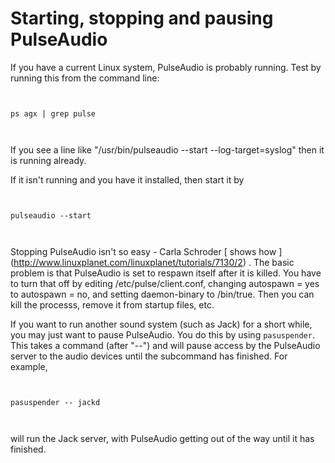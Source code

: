 #  Starting, stopping and pausing PulseAudio 

If you have a current Linux system, PulseAudio is probably
      running. Test by running this from the command line:
```

	
ps agx | grep pulse
	
      
```
If you see a line like "/usr/bin/pulseaudio --start --log-target=syslog" 
then it is running already.

If it isn't running and you have it installed, then start it by
```

	
pulseaudio --start
	
      
```


Stopping PulseAudio isn't so easy - Carla Schroder
 [ 
	shows how ] (http://www.linuxplanet.com/linuxplanet/tutorials/7130/2)
.
      The basic problem is that PulseAudio is set to respawn itself
      after it is killed. You have to turn that off by
      editing /etc/pulse/client.conf, 
      changing autospawn = yes to autospawn = no,
      and setting daemon-binary to /bin/true.
      Then you can kill the processs, remove it from startup files, etc.

If you want to run another sound system (such as Jack) for a short
      while, you may just want to pause PulseAudio. You do this by using
 `pasuspender`. This takes a command (after "--") and
      will pause access by the PulseAudio server to the audio devices until 
      the subcommand has finished.
      For example,
```

	
pasuspender -- jackd
	
      
```
will run the Jack server, with PulseAudio getting out of the way until
      it has finished.

